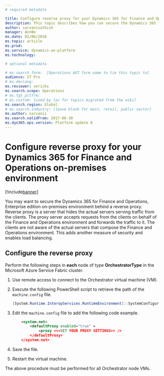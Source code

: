 ```yaml
---
# required metadata

title: Configure reverse proxy for your Dynamics 365 for Finance and Operations on-premises environment
description: This topic describes how you can secure the Dynamics 365 for Finance and Operations on-premises environment behind a reverse proxy.
author: sarvanisathish
manager: AnnBe
ms.date: 02/06/2018
ms.topic: article
ms.prod: 
ms.service: dynamics-ax-platform
ms.technology: 

# optional metadata

# ms.search.form:  [Operations AOT form name to tie this topic to]
audience: IT Pro
# ms.devlang: 
ms.reviewer: sericks
ms.search.scope: Operations
# ms.tgt_pltfrm: 
# ms.custom: [used by loc for topics migrated from the wiki]
ms.search.region: Global 
# ms.search.industry: [leave blank for most, retail, public sector]
ms.author: sarvanis
ms.search.validFrom: 2017-06-30 
ms.dyn365.ops.version: Platform update 8 
---
```


# Configure reverse proxy for your Dynamics 365 for Finance and Operations on-premises environment

[!include[banner](../includes/banner.md)]

You may want to secure the Dynamics 365 for Finance and Operations, Enterprise edition on-premises environment behind a reverse proxy. Reverse proxy is a server that hides the actual servers serving traffic from the clients. The proxy server accepts requests from the clients on behalf of the Finance and Operations environment and forwards the traffic to it. The clients are not aware of the actual servers that compose the Finance and Operations environment. This adds another measure of security and enables load balancing. 

## Configure the reverse proxy

Perform the following steps in **each** node of type **OrchestratorType** in the Microsoft Azure Service Fabric cluster.

1. Use remote access to connect to the Orchestrator virtual machine (VM).
2. Execute the following PowerShell script to retrieve the path of the ```machine.config``` file.

	```Powershell
	[System.Runtime.InteropServices.RuntimeEnvironment]::SystemConfigurationFile
	```

3. Edit the ```machine.config``` file to add the following code example.

	```XML
		<system.net>
			<defaultProxy enabled="true" >
				<proxy <<<SET YOUR PROXY SETTINGS>> />
	   	 	</defaultProxy>
    	</system.net>
	```

4. Save the file.
5. Restart the virtual machine.

The above procedure must be performed for all Orchestrator node VMs. 
